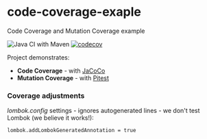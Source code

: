 # code-coverage-exaple

Code Coverage and Mutation Coverage example

![Java CI with Maven](https://github.com/softwareskill/code-coverage-exaple/workflows/Java%20CI%20with%20Maven/badge.svg)
[![codecov](https://codecov.io/gh/softwareskill/code-coverage-exaple/branch/master/graph/badge.svg)](https://codecov.io/gh/softwareskill/code-coverage-exaple)

Project demonstrates:
* **Code Coverage** - with [JaCoCo](https://www.eclemma.org/jacoco/)
* **Mutation Coverage** - with [Pitest](https://pitest.org/)

### Coverage adjustments

*lombok.config* settings - ignores autogenerated lines - we don't test Lombok (we believe it works!):
```
lombok.addLombokGeneratedAnnotation = true
```
